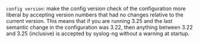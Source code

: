 `config version`: make the config version check of the configuration more
liberal by accepting version numbers that had no changes relative to the
current version.  This means that if you are running 3.25 and the last
semantic change in the configuration was 3.22, then anything between 3.22
and 3.25 (inclusive) is accepted by syslog-ng without a warning at startup.
